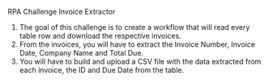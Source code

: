 RPA Challenge Invoice Extractor

1. The goal of this challenge is to create a workflow that will read every table row and download the respective invoices.
2. From the invoices, you will have to extract the Invoice Number, Invoice Date, Company Name and Total Due.
3. You will have to build and upload a CSV file with the data extracted from each invoice, the ID and Due Date from the table.
